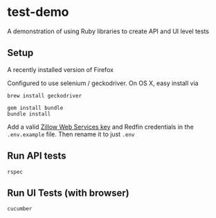 # test-demo

A demonstration of using Ruby libraries to create API and UI level tests

## Setup

A recently installed version of Firefox

Configured to use selenium / geckodriver. On OS X, easy install via

```
brew install geckodriver
```

```
gem install bundle
bundle install
```

Add a valid [Zillow Web Services key](https://www.zillow.com/howto/api/APIOverview.htm) and Redfin credentials in the `.env.example` file. Then rename it to just `.env`

## Run API tests
```
rspec
```

## Run UI Tests (with browser)
```
cucumber
```
